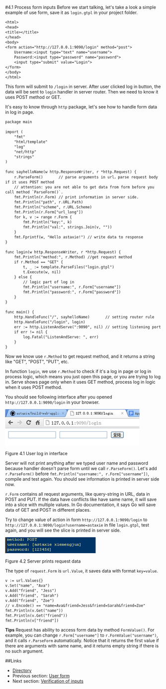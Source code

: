 #4.1 Process form inputs
Before we start talking, let's take a look a simple example of use form, save it as `login.gtpl` in your project folder.

	<html>
	<head>
	<title></title>
	</head>
	<body>
	<form action="http://127.0.0.1:9090/login" method="post">
    	Username:<input type="text" name="username">
    	Password:<input type="password" name="password">
    	<input type="submit" value="Login">
	</form>
	</body>
	</html>

This form will submit to `/login` in server. After user clicked log in button, the data will be sent to `login` handler in server router. Then we need to know it uses POST method or GET.

It's easy to know through `http` package, let's see how to handle form data in log in page.

	package main

	import (
    	"fmt"
    	"html/template"
    	"log"
    	"net/http"
    	"strings"
	)

	func sayhelloName(w http.ResponseWriter, r *http.Request) {
    	r.ParseForm()       // parse arguments in url，parse request body if it uses POST method
    	// attention: you are not able to get data from form before you call method `ParseForm()`.
    	fmt.Println(r.Form) // print information in server side.
    	fmt.Println("path", r.URL.Path)
    	fmt.Println("scheme", r.URL.Scheme)
    	fmt.Println(r.Form["url_long"])
    	for k, v := range r.Form {
        	fmt.Println("key:", k)
        	fmt.Println("val:", strings.Join(v, ""))
    	}
    	fmt.Fprintf(w, "Hello astaxie!") // write data to response
	}

	func login(w http.ResponseWriter, r *http.Request) {
    	fmt.Println("method:", r.Method) //get request method
    	if r.Method == "GET" {
        	t, _ := template.ParseFiles("login.gtpl")
        	t.Execute(w, nil)
    	} else {
        	// logic part of log in
        	fmt.Println("username:", r.Form["username"])
        	fmt.Println("password:", r.Form["password"])
    	}
	}

	func main() {
    	http.HandleFunc("/", sayhelloName)       // setting router rule
    	http.HandleFunc("/login", login)        
    	err := http.ListenAndServe(":9090", nil) // setting listening port
    	if err != nil {
        	log.Fatal("ListenAndServe: ", err)
    	}
	}

Now we know use `r.Method` to get request method, and it returns a string like "GET", "POST", "PUT", etc.

In function `login`, we use `r.Method` to check if it's a log in page or log in process logic, which means you just open this page, or you are trying to log in. Serve shows page only when it uses GET method, process log in logic when it uses POST method.

You should see following interface after you opened `http://127.0.0.1:9090/login` in your browser.

![](images/4.1.login.png?raw=true)

Figure 4.1 User log in interface

Server will not print anything after we typed user name and password because handler doesn't parse form until we call `r.ParseForm()`. Let's add `r.ParseForm()` before `fmt.Println("username:", r.Form["username"])`, compile and test again. You should see information is printed in server side now.

`r.Form` contains all request arguments, like query-string in URL, data in POST and PUT. If the data have conflicts like have same name, it will save into a slice with multiple values. In Go documentation, it says Go will save data of GET and POST in different places.

Try to change value of action in form `http://127.0.0.1:9090/login` to `http://127.0.0.1:9090/login?username=astaxie` in file `login.gtpl`, test again, and you will see the slice is printed in server side.

![](images/4.1.slice.png?raw=true)

Figure 4.2 Server prints request data 

The type of `request.Form` is `url.Value`, it saves data with format `key=value`.

	v := url.Values{}
	v.Set("name", "Ava")
	v.Add("friend", "Jess")
	v.Add("friend", "Sarah")
	v.Add("friend", "Zoe")
	// v.Encode() == "name=Ava&friend=Jess&friend=Sarah&friend=Zoe"
	fmt.Println(v.Get("name"))
	fmt.Println(v.Get("friend"))
	fmt.Println(v["friend"])

**Tips** Request has ability to access form data by method `FormValue()`. For example, you can change `r.Form["username"]` to `r.FormValue("username")`, and it calls `r.ParseForm` automatically. Notice that it returns the first value if there are arguments with same name, and it returns empty string if there is no such argument.

##Links
- [Directory](preface.md)
- Previous section: [User form](04.0.md)
- Next section: [Verification of inputs](04.2.md)